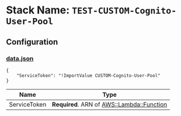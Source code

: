 # Stack Name: `TEST-CUSTOM-Cognito-User-Pool`

## Configuration

### [data.json](data.json)
```
{
	"ServiceToken": "!ImportValue CUSTOM-Cognito-User-Pool"
}
```

| Name | Type |
| ---- | ---- |
| ServiceToken | **Required**. ARN of [AWS::Lambda::Function](https://docs.aws.amazon.com/AWSCloudFormation/latest/UserGuide/aws-resource-lambda-function.html) |
